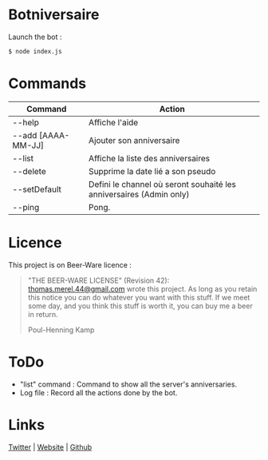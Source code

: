 # Botniversaire

Launch the bot :
```sh
$ node index.js
```

# Commands
| Command | Action |
| ------ | ------ |
| --help | Affiche l'aide |
| --add [AAAA-MM-JJ] | Ajouter son anniversaire |
| --list | Affiche la liste des anniversaires |
| --delete | Supprime la date lié a son pseudo |
| --setDefault | Defini le channel où seront souhaité les anniversaires (Admin only) |
| --ping | Pong. |

# Licence

This project is on Beer-Ware licence :

>  "THE BEER-WARE LICENSE" (Revision 42):
>  <thomas.merel.44@gmail.com> wrote this project.  As long as you retain this
>  notice you can do whatever you want with this stuff. If we meet some day,
>  and you think this stuff is worth it, you can buy me a beer in return.
>
>  Poul-Henning Kamp

# ToDo

- "list" command : Command to show all the server's anniversaries.
- Log file : Record all the actions done by the bot.

# Links

[Twitter](https://twitter.com/Vulture___) | [Website](https://thomas-merel.fr) | [Github](https://github.com/thomasmerel)